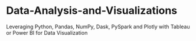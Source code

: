 # Data-Analysis-and-Visualizations
Leveraging Python, Pandas, NumPy, Dask, PySpark and Plotly with Tableau or Power BI for Data Visualization
